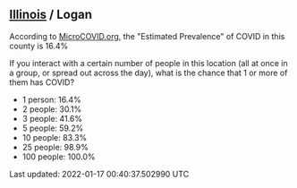 
## [Illinois](/united-states/illinois) / Logan

According to [MicroCOVID.org](http://microcovid.org),
the "Estimated Prevalence" of COVID in this county is 16.4%

If you interact with a certain number of people in this location
(all at once in a group, or spread out across the day), what is the chance that
1 or more of them has COVID?

- 1 person: 16.4%
- 2 people: 30.1%
- 3 people: 41.6%
- 5 people: 59.2%
- 10 people: 83.3%
- 25 people: 98.9%
- 100 people: 100.0%

Last updated: 2022-01-17 00:40:37.502990 UTC

